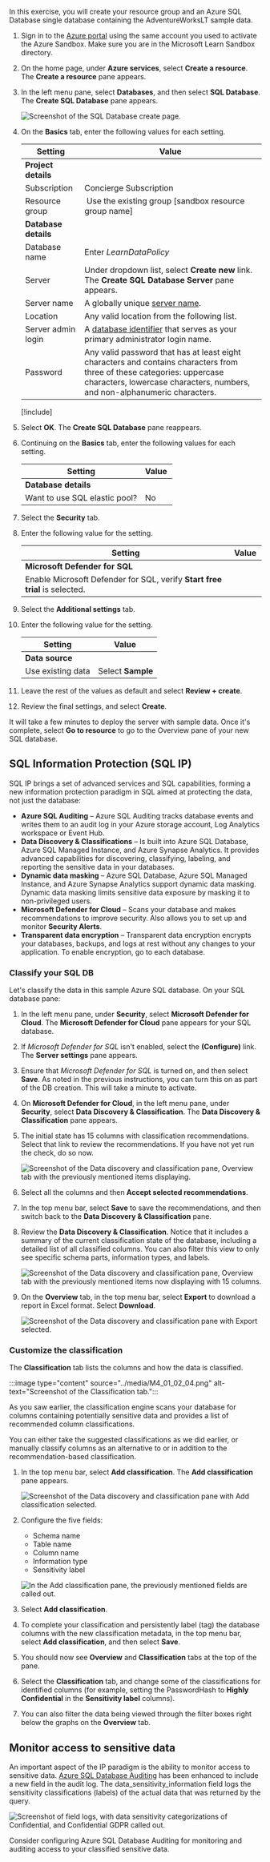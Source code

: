 In this exercise, you will create your resource group and an Azure SQL Database single database containing the AdventureWorksLT sample data.

1. Sign in to the [Azure portal](https://portal.azure.com?azure-portal=true) using the same account you used to activate the Azure Sandbox. Make sure you are in the Microsoft Learn Sandbox directory.

1. On the home page, under **Azure services**, select **Create a resource**. The **Create a resource** pane appears.

1. In the left menu pane, select **Databases**, and then select **SQL Database**. The **Create SQL Database** pane appears.

    ![Screenshot of the SQL Database create page.](../media/create-sql-database.png)

1. On the **Basics** tab, enter the following values for each setting.

    | Setting      | Value |
    | ------------ | ----- |
    | **Project details** |
    | Subscription | Concierge Subscription |
    | Resource group |  Use the existing group <rgn>[sandbox resource group name]</rgn> |
    | **Database details** |
    | Database name | Enter *LearnDataPolicy* |
    | Server | Under dropdown list, select **Create new** link. The **Create SQL Database Server** pane appears. |
    | Server name | A globally unique [server name](/azure/architecture/best-practices/naming-conventions). |
    | Location | Any valid location from the following list. |
    | Server admin login | A [database identifier](/sql/relational-databases/databases/database-identifiers) that serves as your primary administrator login name. |
    | Password | Any valid password that has at least eight characters and contains characters from three of these categories: uppercase characters, lowercase characters, numbers, and non-alphanumeric characters. |

    [!include[](../../../includes/azure-sandbox-regions-first-mention-note-friendly.md)]

1. Select **OK**. The **Create SQL Database** pane reappears.

1. Continuing on the **Basics** tab, enter the following values for each setting.

    | Setting      | Value |
    | ------------ | ----- |
    | **Database details** |
    | Want to use SQL elastic pool? | No |

1. Select the **Security** tab.

1. Enter the following value for the setting.

    | Setting      | Value |
    | ------------ | ----- |
    | **Microsoft Defender for SQL** |
    | Enable Microsoft Defender for SQL, verify **Start free trial** is selected. |

1. Select the **Additional settings** tab.

1. Enter the following value for the setting.

    | Setting      | Value |
    | ------------ | ----- |
    | **Data source** |
    | Use existing data | Select **Sample** |

1. Leave the rest of the values as default and select **Review + create**.

1. Review the final settings, and select **Create**.

It will take a few minutes to deploy the server with sample data. Once it's complete, select **Go to resource** to go to the Overview pane of your new SQL database.

## SQL Information Protection (SQL IP)

SQL IP brings a set of advanced services and SQL capabilities, forming a new information protection paradigm in SQL aimed at protecting the data, not just the database:

* **Azure SQL Auditing** – Azure SQL Auditing tracks database events and writes them to an audit log in your Azure storage account, Log Analytics workspace or Event Hub.
* **Data Discovery & Classifications** – Is built into Azure SQL Database, Azure SQL Managed Instance, and Azure Synapse Analytics. It provides advanced capabilities for discovering, classifying, labeling, and reporting the sensitive data in your databases.
* **Dynamic data masking** – Azure SQL Database, Azure SQL Managed Instance, and Azure Synapse Analytics support dynamic data masking. Dynamic data masking limits sensitive data exposure by masking it to non-privileged users.
* **Microsoft Defender for Cloud** – Scans your database and makes recommendations to improve security. Also allows you to set up and monitor **Security Alerts**.
* **Transparent data encryption** – Transparent data encryption encrypts your databases, backups, and logs at rest without any changes to your application. To enable encryption, go to each database.

### Classify your SQL DB

Let's classify the data in this sample Azure SQL database. On your SQL database pane:

1. In the left menu pane, under **Security**, select **Microsoft Defender for Cloud**. The **Microsoft Defender for Cloud** pane appears for your SQL database.

1. If *Microsoft Defender for SQL* isn't enabled, select the **(Configure)** link. The **Server settings** pane appears.

1. Ensure that *Microsoft Defender for SQL* is turned on, and then select **Save**. As noted in the previous instructions, you can turn this on as part of the DB creation. This will take a minute to activate.

1. On **Microsoft Defender for Cloud**, in the left menu pane, under **Security**, select **Data Discovery & Classification**. The **Data Discovery & Classification** pane appears.

1. The initial state has 15 columns with classification recommendations. Select that link to review the recommendations.  If you have not yet run the check, do so now.

    ‎![Screenshot of the Data discovery and classification pane, Overview tab with the previously mentioned items displaying.](../media/M4_01_02_02.png)

1. Select all the columns and then **Accept selected recommendations**.

1. In the top menu bar, select **Save** to save the recommendations, and then switch back to the **Data Discovery & Classification** pane.

1. Review the **Data Discovery & Classification**. Notice that it includes a summary of the current classification state of the database, including a detailed list of all classified columns. You can also filter this view to only see specific schema parts, information types, and labels.

    ‎![Screenshot of the Data discovery and classification pane, Overview tab with the previously mentioned items now displaying with 15 columns.](../media/M4_01_02_021.png)

1. On the **Overview** tab, in the top menu bar, select **Export** to download a report in Excel format. Select **Download**.

    ![Screenshot of the Data discovery and classification pane with Export selected.](../media/M4_01_02_03.png)

### Customize the classification

The **Classification** tab lists the columns and how the data is classified.

:::image type="content" source="../media/M4_01_02_04.png" alt-text="Screenshot of the Classification tab.":::

As you saw earlier, the classification engine scans your database for columns containing potentially sensitive data and provides a list of recommended column classifications.

You can either take the suggested classifications as we did earlier, or manually classify columns as an alternative to or in addition to the recommendation-based classification.

1. In the top menu bar, select **Add classification**. The **Add classification** pane appears.

    ![Screenshot of the Data discovery and classification pane with Add classification selected.](../media/M4_01_02_06.png)

1. Configure the five fields:
   * Schema name
   * Table name
   * Column name
   * Information type
   * Sensitivity label

    ![In the Add classification pane, the previously mentioned fields are called out.](../media/M4_01_02_07.png)

1. Select **Add classification**.

1. To complete your classification and persistently label (tag) the database columns with the new classification metadata, in the top menu bar, select **Add classification**, and then select **Save**.

1. You should now see **Overview** and **Classification** tabs at the top of the pane.

1. Select the **Classification** tab, and change some of the classifications for identified columns (for example, setting the PasswordHash to **Highly Confidential** in the **Sensitivity label** columns).

1. You can also filter the data being viewed through the filter boxes right below the graphs on the **Overview** tab.

## Monitor access to sensitive data

An important aspect of the IP paradigm is the ability to monitor access to sensitive data. [Azure SQL Database Auditing](/azure/sql-database/sql-database-auditing) has been enhanced to include a new field in the audit log. The data_sensitivity_information field logs the sensitivity classifications (labels) of the actual data that was returned by the query.

![Screenshot of field logs, with data sensitivity categorizations of Confidential, and Confidential GDPR called out.](../media/M4_01_02_08.png)

Consider configuring Azure SQL Database Auditing for monitoring and auditing access to your classified sensitive data.
